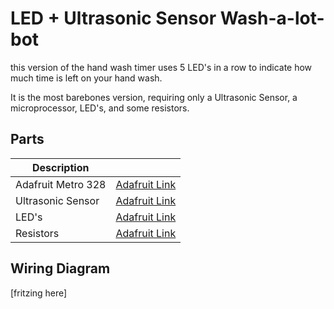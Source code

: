 # LED + Ultrasonic Sensor Wash-a-lot-bot
this version of the hand wash timer uses 5 LED's in a row to indicate how much time is left on your hand wash. 

It is the most barebones version, requiring only a Ultrasonic Sensor, a microprocessor, LED's, and some resistors. 

## Parts
| Description        |                                                        |
|--------------------|--------------------------------------------------------|
| Adafruit Metro 328 | [Adafruit Link](https://www.adafruit.com/product/2488) |
| Ultrasonic Sensor  | [Adafruit Link](https://www.adafruit.com/product/3942) |
| LED's              | [Adafruit Link](https://www.adafruit.com/product/298)  |
| Resistors          | [Adafruit Link](https://www.adafruit.com/product/2780) |

## Wiring Diagram
[fritzing here] 
